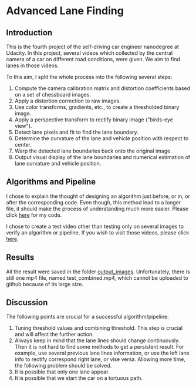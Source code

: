 # Advanced Lane Finding

## Introduction

This is the fourth project of the self-driving car engineer nanodegree at Udacity. In this project, several videos which collected by the central camera of a car on different road conditions, were given. We aim to find lanes in those videos.

To this aim, I split the whole process into the following several steps:

1. Compute the camera calibration matrix and distortion coefficients based on a set of chessboard images.
2. Apply a distortion correction to raw images.
3. Use color transforms, gradients, etc., to create a thresholded binary image.
4. Apply a perspective transform to rectify binary image ("birds-eye view").
5. Detect lane pixels and fit to find the lane boundary.
6. Determine the curvature of the lane and vehicle position with respect to center.
7. Warp the detected lane boundaries back onto the original image.
8. Output visual display of the lane boundaries and numerical estimation of lane curvature and vehicle position.

## Algorithms and Pipeline

I chose to explain the thought of designing an algorithm just before, or in, or after the corresponding code. Even though, this method lead to a longer file, it should make the process of understanding much more easier. Please click [here]() for my code.

I chose to create a test video other than testing only on several images to verify an algorithm or pipeline. If you wish to visit those videos, please click [here](https://github.com/fangchun007/Advanced-Lane-Finding/tree/master/output_images). 

## Results

All the result were saved in the folder [output_images](https://github.com/fangchun007/Advanced-Lane-Finding/tree/master/output_images). Unfortunately, there is still one mp4 file, named test_combined.mp4, which cannot be uploaded to github because of its large size.

## Discussion

The following points are crucial for a successful algorithm/pipeline.
1. Tuning threshold values and combining threshold. This step is crucial and will affect the further action.
2. Always keep in mind that the lane lines should change continuously. Then it is not hard to find some methods to get a persistent result. For example, use several previous lane lines information, or use the left lane info to rectify correspond right lane, or vise versa.
Allowing more time, the following problem should be solved.
3. It is possible that only one lane appear. 
4. It is possible that we start the car on a tortuous path.

